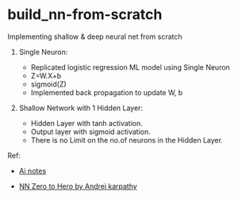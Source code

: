 # build_nn-from-scratch
Implementing shallow &amp; deep neural net from scratch
1. Single Neuron:
	- Replicated logistic regression ML model using Single Neuron 
	- Z=W.X+b 
	- sigmoid(Z)
	- Implemented back propagation to update W, b

2. Shallow Network with 1 Hidden Layer:
	-  Hidden Layer with tanh activation.
	-  Output layer with sigmoid activation.
	-  There is no Limit on the no.of neurons in the Hidden Layer.

Ref:
   - [Ai notes](https://www.deeplearning.ai/ai-notes/index.html)

   - [NN Zero to Hero by Andrej karpathy](https://youtube.com/playlist?list=PLAqhIrjkxbuWI23v9cThsA9GvCAUhRvKZ&feature=shared)
